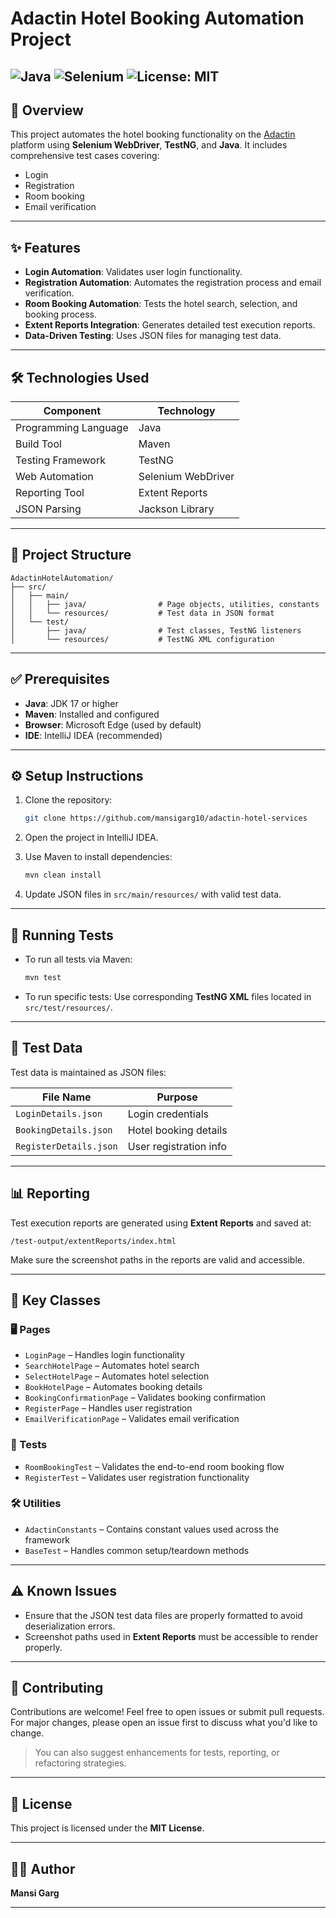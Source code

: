 # Adactin Hotel Booking Automation Project
![Java](https://img.shields.io/badge/Java-17-blue)
![Selenium](https://img.shields.io/badge/Selenium-43B02A?style=flat-square&logo=selenium&logoColor=white)
![License: MIT](https://img.shields.io/badge/License-MIT-yellow.svg)
---

## 📝 Overview

This project automates the hotel booking functionality on the [Adactin](https://adactinhotelapp.com/HotelAppBuild2/) platform using **Selenium WebDriver**, **TestNG**, and **Java**. It includes comprehensive test cases covering:

- Login
- Registration
- Room booking
- Email verification

---

## ✨ Features

- **Login Automation**: Validates user login functionality.
- **Registration Automation**: Automates the registration process and email verification.
- **Room Booking Automation**: Tests the hotel search, selection, and booking process.
- **Extent Reports Integration**: Generates detailed test execution reports.
- **Data-Driven Testing**: Uses JSON files for managing test data.

---

## 🛠 Technologies Used

| Component             | Technology         |
|----------------------|--------------------|
| Programming Language | Java               |
| Build Tool           | Maven              |
| Testing Framework    | TestNG             |
| Web Automation       | Selenium WebDriver |
| Reporting Tool       | Extent Reports     |
| JSON Parsing         | Jackson Library    |

---

## 📁 Project Structure

```
AdactinHotelAutomation/
├── src/
│   ├── main/
│   │   ├── java/                # Page objects, utilities, constants
│   │   └── resources/           # Test data in JSON format
│   └── test/
│       ├── java/                # Test classes, TestNG listeners
│       └── resources/           # TestNG XML configuration
```

---

## ✅ Prerequisites

- **Java**: JDK 17 or higher
- **Maven**: Installed and configured
- **Browser**: Microsoft Edge (used by default)
- **IDE**: IntelliJ IDEA (recommended)

---

## ⚙️ Setup Instructions

1. Clone the repository:
   ```bash
   git clone https://github.com/mansigarg10/adactin-hotel-services
   ```

2. Open the project in IntelliJ IDEA.

3. Use Maven to install dependencies:
   ```bash
   mvn clean install
   ```

4. Update JSON files in `src/main/resources/` with valid test data.

---

## 🚀 Running Tests

- To run all tests via Maven:
  ```bash
  mvn test
  ```

- To run specific tests:
  Use corresponding **TestNG XML** files located in `src/test/resources/`.

---

## 🧪 Test Data

Test data is maintained as JSON files:

| File Name              | Purpose                |
|------------------------|------------------------|
| `LoginDetails.json`    | Login credentials      |
| `BookingDetails.json`  | Hotel booking details  |
| `RegisterDetails.json` | User registration info |

---

## 📊 Reporting

Test execution reports are generated using **Extent Reports** and saved at:

```
/test-output/extentReports/index.html
```

Make sure the screenshot paths in the reports are valid and accessible.

---

## 📌 Key Classes

### 🖥 Pages

- `LoginPage` – Handles login functionality
- `SearchHotelPage` – Automates hotel search
- `SelectHotelPage` – Automates hotel selection
- `BookHotelPage` – Automates booking details
- `BookingConfirmationPage` – Validates booking confirmation
- `RegisterPage` – Handles user registration
- `EmailVerificationPage` – Validates email verification

### 🧪 Tests

- `RoomBookingTest` – Validates the end-to-end room booking flow
- `RegisterTest` – Validates user registration functionality

### 🛠 Utilities

- `AdactinConstants` – Contains constant values used across the framework
- `BaseTest` – Handles common setup/teardown methods

---

## ⚠️ Known Issues

- Ensure that the JSON test data files are properly formatted to avoid deserialization errors.
- Screenshot paths used in **Extent Reports** must be accessible to render properly.

---

## 🤝 Contributing
Contributions are welcome! Feel free to open issues or submit pull requests.  
For major changes, please open an issue first to discuss what you'd like to change.

> You can also suggest enhancements for tests, reporting, or refactoring strategies.

---

## 📄 License

This project is licensed under the **MIT License**.

---

## 👩‍💻 Author

**Mansi Garg**

---

